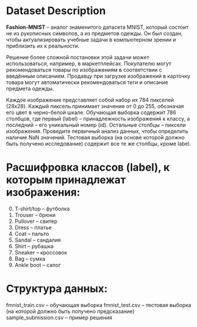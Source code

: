 # Dataset Description

**Fashion-MNIST** – аналог знаменитого датасета MNIST, который состоит не из рукописных символов, а из предметов одежды. Он был создан, чтобы актуализировать учебные задачи в компьютерном зрении и приблизить их к реальности.

Решение более сложной постановки этой задачи может использоваться, например, в маркетплейсах. Покупателю могут рекомендоваться товары по изображениям в соответствии с введённым описанием. Продавцу при загрузке изображений в карточку товара могут автоматически рекомендоваться теги и описание предмета одежды.

Каждое изображение представляет собой набор их 784 пикселей (28x28). Каждый пиксель принимает значение от 0 до 255, обозначая его цвет в черно-белой шкале. Обучающая выборка содержит 786 столбцов, где первый (label) – принадлежность изображения к классу, а последний – его уникальный номер (id). Остальные столбцы – пиксели изображения.
Проведите первичный анализ данных, чтобы определить наличие NaN значений.
Тестовая выборка (на основе которой должно быть получено исследование) содержит все те же столбцы, кроме label.

# Расшифровка классов (label), к которым принадлежат изображения:

0. T-shirt/top – футболка
1. Trouser – брюки
2. Pullover – свитер
3. Dress – платье
4. Coat – пальто
5. Sandal – сандалия
6. Shirt – рубашка
7. Sneaker – кроссовок
8. Bag – сумка
9. Ankle boot – сапог

# Структура данных:

fmnist_train.csv – обучающая выборка
fmnist_test.csv – тестовая выборка (на которой должно быть получено предсказание)
sample_submission.csv – пример решения
